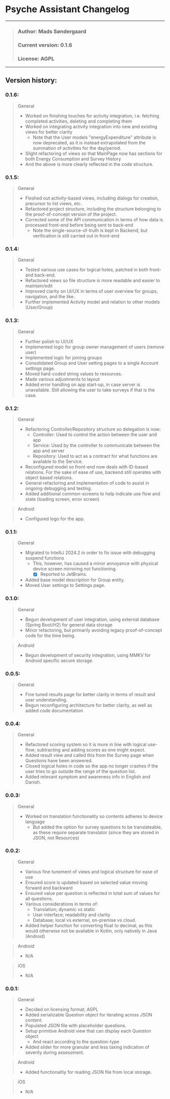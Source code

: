 # Psyche Assistant Changelog
- - -

> ### Author: Mads Søndergaard 
> ### Current version: 0.1.6
> ### License: AGPL
- - -

## Version history:
### 0.1.6:
> General
> - Worked on finishing touches for activity integration, i.e. fetching completed activities, deleting and completing them
> - Worked on integrating activity integration into new and existing views for better clarity
>   - Note that the User models "energyExpenditure" attribute is now deprecated, as it is instead extrapolated
>     from the summation of activities for the day/period.
> - Slight refactoring of views so that MainPage now has sections for both Energy Consumption and Survey History
> - And the above is more clearly reflected in the code structure.

### 0.1.5:
> General
> - Fleshed out activity-based views, including dialogs for creation, precursor to list views, etc.
> - Refactored project structure, including the structure belonging to the proof-of-concept version of the project.
> - Corrected some of the API communication in terms of how data is processed front-end before being sent to back-end
>   - Note the single-source-of-truth is kept in Backend, but verification is still carried out in front-end


### 0.1.4:
> General
> - Tested various use cases for logical holes, patched in both front- and back-end.
> - Refactored views so file structure is more readable and easier to maintain/edit
> - Improved clarity on UI/UX in terms of user overview for groups, navigation, and the like.
> - Further implemented Activity model and relation to other models (User/Group)

### 0.1.3:
> General
> - Further polish to UI/UX
> - Implemented logic for group owner management of users (remove user)
> - Implemented logic for joining groups
> - Consolidated Group and User setting pages to a single Account settings page.
> - Moved hard-coded string values to resources.
> - Made various adjustments to layout
> - Added error handling on app start-up, in case server is unavailable. Still allowing the user to take surveys if that is the case.

### 0.1.2:
> General
> - Refactoring Controller/Repository structure so delegation is now:
>   - Controller: Used to control the action between the user and app
>   - Service: Used by the controller to communicate between the app and server
>   - Repository: Used to act as a contract for what functions are available to the Service.
> - Reconfigured model so front-end now deals with ID-based relations. For the sake of ease of use, backend still operates with object based relations.
> - General refactoring and implementation of code to assist in ongoing debugging and testing.
> - Added additional common-screens to help indicate use flow and state (loading screen, error screen)

> Android
> - Configured logo for the app. 

### 0.1.1:
> General
> - Migrated to IntelliJ 2024.2 in order to fix issue with debugging suspend functions
>   - This, however, has caused a minor annoyance with physical device screen mirroring not functioning. 
>     - [X] Reported to JetBrains.
> - Added base model description for Group entity.
> - Moved User settings to Settings page.

### 0.1.0:
> General
> - Begun development of user integration, using external database (Spring Boot/H2) for general data storage
> - Minor refactoring, but primarily avoiding legacy proof-of-concept code for the time being.

> Android
> - Begun development of security integration, using MMKV for Android specific secure storage.

### 0.0.5:
> General
> - Fine tuned results page for better clarity in terms of result and user understanding.
> - Begun reconfiguring architecture for better clarity, as well as added code documentation

### 0.0.4:
> General
> - Refactored scoring system so it is more in line with logical use-flow; subtracting and adding scores as one might expect.
> - Added result view and called this from the Survey page when Questions have been answered.
> - Closed logical holes in code so the app no longer crashes if the user tries to go outside the range of the question list.
> - Added relevant symptom and awareness info in English and Danish.

### 0.0.3:
> General
> - Worked on translation functionality so contents adheres to device language
>   - But added the option for survey questions to be translateable, as these require separate translator (since they are stored in JSON, not Resources)

### 0.0.2:
> General
> - Various fine tunement of views and logical structure for ease of use
> - Ensured score is updated based on selected value moving forward and backward
> - Ensured value per question is reflected in total sum of values for all questions.
> - Various considerations in terms of:
>   - Translation; dynamic vs static
>   - User interface; readability and clarity
>   - Database; local vs external, on-premise vs cloud.
> - Added helper function for converting float to decimal, as this would otherwise not be available in Kotlin, only natively in Java (Android)

> Android
> - N/A

> iOS
> - N/A


### 0.0.1:
> General
> - Decided on licensing format; AGPL 
> - Added serializable Question object for iterating across JSON content.
> - Populated JSON file with placeholder questions.
> - Setup primitive Android view that can display each Question object
>   - And react according to the question-type
> - Added slider for more granular and less taxing indication of severity during assessment.


> Android
> - Added functionaltiy for reading JSON file from local storage.

> iOS
> - N/A